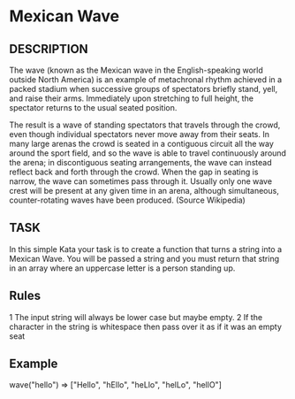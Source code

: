 # Mexican Wave

## DESCRIPTION

The wave (known as the Mexican wave in the English-speaking world outside North America) is an example of metachronal rhythm achieved in a packed stadium when successive groups of spectators briefly stand, yell, and raise their arms. Immediately upon stretching to full height, the spectator returns to the usual seated position.

The result is a wave of standing spectators that travels through the crowd, even though individual spectators never move away from their seats. In many large arenas the crowd is seated in a contiguous circuit all the way around the sport field, and so the wave is able to travel continuously around the arena; in discontiguous seating arrangements, the wave can instead reflect back and forth through the crowd. When the gap in seating is narrow, the wave can sometimes pass through it. Usually only one wave crest will be present at any given time in an arena, although simultaneous, counter-rotating waves have been produced. (Source Wikipedia)

## TASK

In this simple Kata your task is to create a function that turns a string into a Mexican Wave. You will be passed a string and you must return that string in an array where an uppercase letter is a person standing up.

## Rules

1 The input string will always be lower case but maybe empty.
2 If the character in the string is whitespace then pass over it as if it was an empty seat

## Example

wave("hello") => ["Hello", "hEllo", "heLlo", "helLo", "hellO"]
